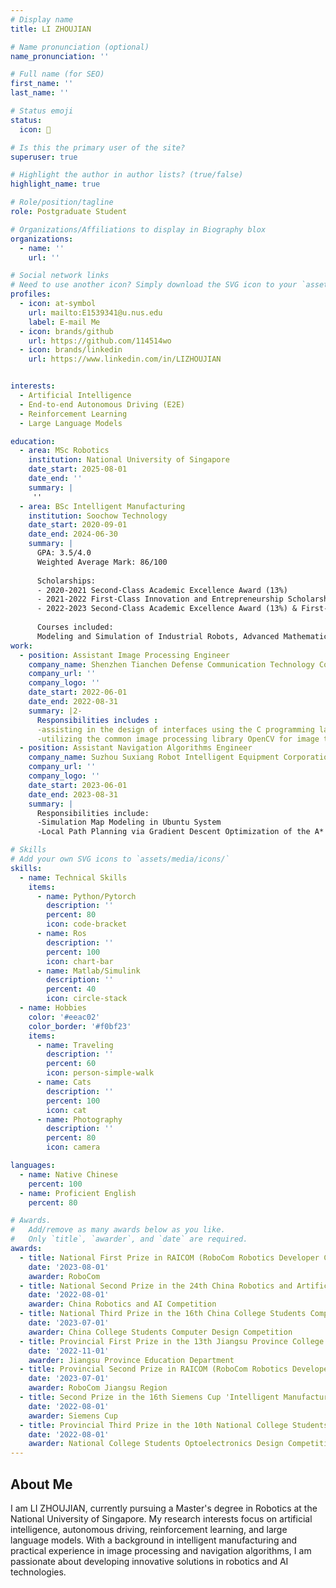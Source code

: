 ```yaml
---
# Display name
title: LI ZHOUJIAN

# Name pronunciation (optional)
name_pronunciation: ''

# Full name (for SEO)
first_name: ''
last_name: ''

# Status emoji
status:
  icon: 👋

# Is this the primary user of the site?
superuser: true

# Highlight the author in author lists? (true/false)
highlight_name: true

# Role/position/tagline
role: Postgraduate Student

# Organizations/Affiliations to display in Biography blox
organizations:
  - name: ''
    url: ''

# Social network links
# Need to use another icon? Simply download the SVG icon to your `assets/media/icons/` folder.
profiles:
  - icon: at-symbol
    url: mailto:E1539341@u.nus.edu
    label: E-mail Me
  - icon: brands/github
    url: https://github.com/114514wo
  - icon: brands/linkedin
    url: https://www.linkedin.com/in/LIZHOUJIAN


interests:
  - Artificial Intelligence
  - End-to-end Autonomous Driving (E2E)
  - Reinforcement Learning
  - Large Language Models

education:
  - area: MSc Robotics
    institution: National University of Singapore
    date_start: 2025-08-01
    date_end: ''
    summary: |
     ''
  - area: BSc Intelligent Manufacturing
    institution: Soochow Technology
    date_start: 2020-09-01
    date_end: 2024-06-30
    summary: |
      GPA: 3.5/4.0
      Weighted Average Mark: 86/100
      
      Scholarships:
      - 2020-2021 Second-Class Academic Excellence Award (13%)
      - 2021-2022 First-Class Innovation and Entrepreneurship Scholarship (2%)
      - 2022-2023 Second-Class Academic Excellence Award (13%) & First-Class Innovation and Entrepreneurship Scholarship (2%)
      
      Courses included:
      Modeling and Simulation of Industrial Robots, Advanced Mathematics I-2, Robotics, Industrial Internet, Java Programming, Intelligent Manufacturing Information System, Intelligent Sensing, Linear Algebra, Artificial Intelligence, PLC & Electric Control etc.
work:
  - position: Assistant Image Processing Engineer
    company_name: Shenzhen Tianchen Defense Communication Technology Corporation
    company_url: ''
    company_logo: ''
    date_start: 2022-06-01
    date_end: 2022-08-31
    summary: |2-
      Responsibilities includes :
      -assisting in the design of interfaces using the C programming language
      -utilizing the common image processing library OpenCV for image training.
  - position: Assistant Navigation Algorithms Engineer
    company_name: Suzhou Suxiang Robot Intelligent Equipment Corporation
    company_url: ''
    company_logo: ''
    date_start: 2023-06-01
    date_end: 2023-08-31
    summary: |
      Responsibilities include:
      -Simulation Map Modeling in Ubuntu System 
      -Local Path Planning via Gradient Descent Optimization of the A* Algorithm.

# Skills
# Add your own SVG icons to `assets/media/icons/`
skills:
  - name: Technical Skills
    items:
      - name: Python/Pytorch
        description: ''
        percent: 80
        icon: code-bracket
      - name: Ros
        description: ''
        percent: 100
        icon: chart-bar
      - name: Matlab/Simulink
        description: ''
        percent: 40
        icon: circle-stack
  - name: Hobbies
    color: '#eeac02'
    color_border: '#f0bf23'
    items:
      - name: Traveling
        description: ''
        percent: 60
        icon: person-simple-walk
      - name: Cats
        description: ''
        percent: 100
        icon: cat
      - name: Photography
        description: ''
        percent: 80
        icon: camera

languages:
  - name: Native Chinese
    percent: 100
  - name: Proficient English
    percent: 80

# Awards.
#   Add/remove as many awards below as you like.
#   Only `title`, `awarder`, and `date` are required.
awards:
  - title: National First Prize in RAICOM (RoboCom Robotics Developer Competition) National Finals
    date: '2023-08-01'
    awarder: RoboCom
  - title: National Second Prize in the 24th China Robotics and Artificial Intelligence Competition
    date: '2022-08-01'
    awarder: China Robotics and AI Competition
  - title: National Third Prize in the 16th China College Students Computer Design Competition
    date: '2023-07-01'
    awarder: China College Students Computer Design Competition
  - title: Provincial First Prize in the 13th Jiangsu Province College Students Robotics Competition
    date: '2022-11-01'
    awarder: Jiangsu Province Education Department
  - title: Provincial Second Prize in RAICOM (RoboCom Robotics Developer Competition) Jiangsu Regional Contest
    date: '2023-07-01'
    awarder: RoboCom Jiangsu Region
  - title: Second Prize in the 16th Siemens Cup 'Intelligent Manufacturing Challenge' National Preliminary
    date: '2022-08-01'
    awarder: Siemens Cup
  - title: Provincial Third Prize in the 10th National College Students Optoelectronics Design Competition
    date: '2022-08-01'
    awarder: National College Students Optoelectronics Design Competition
---
```


## About Me

I am LI ZHOUJIAN, currently pursuing a Master's degree in Robotics at the National University of Singapore. My research interests focus on artificial intelligence, autonomous driving, reinforcement learning, and large language models. With a background in intelligent manufacturing and practical experience in image processing and navigation algorithms, I am passionate about developing innovative solutions in robotics and AI technologies.

